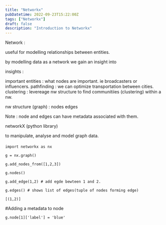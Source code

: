 ```yaml
---
title: "Networkx"
pubDatetime: 2022-09-23T15:22:00Z
tags: ["Networkx"]
draft: false
description: "Introduction to Networkx"
---
```


Network :

useful for modelling relationships between entities.

by modelling data as a network we gain an insight into

insights :

important entities : what nodes are important. ie broadcasters or influencers.
pathfinding : we can optimize transportation between cities.
clustering : levereage nw structure to find communitiies (clustering) within a nw.

nw structure (graph) :
nodes
edges

Note : node and edges can have metadata associated with them.

networkX (python library)

to manipulate, analyse and model graph data.

####

```
import networkx as nx

g = nx.graph()

g.add_nodes_from([1,2,3])

g.nodes()

g.add_edge(1,2) # add egde bewteen 1 and 2.

g.edges() # shows list of edges(tuple of nodes forming edge)

[(1,2)]
```

#Adding a metadata to node

`g.node[1]['label'] = 'blue'`
